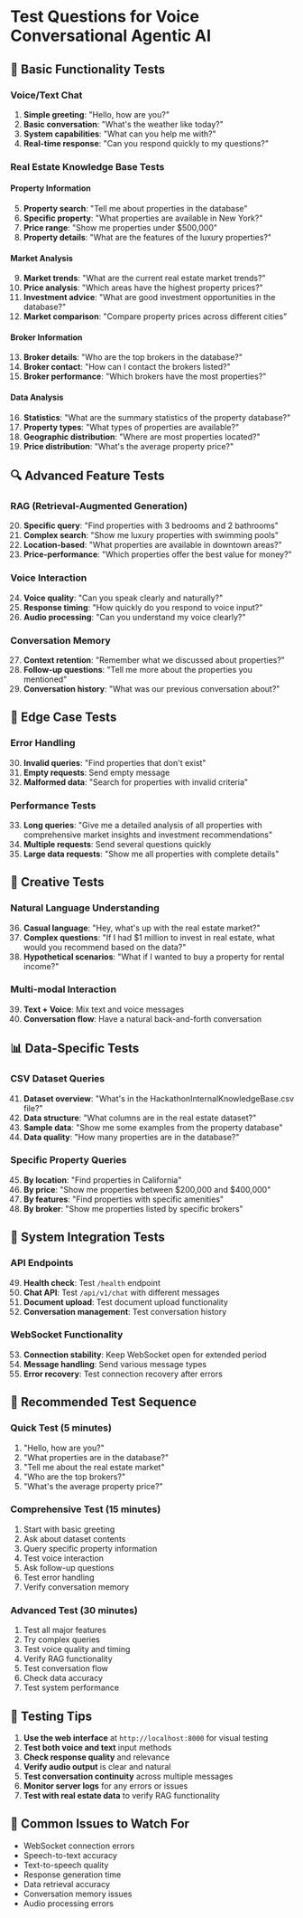 # Test Questions for Voice Conversational Agentic AI

## 🎯 Basic Functionality Tests

### Voice/Text Chat
1. **Simple greeting**: "Hello, how are you?"
2. **Basic conversation**: "What's the weather like today?"
3. **System capabilities**: "What can you help me with?"
4. **Real-time response**: "Can you respond quickly to my questions?"

### Real Estate Knowledge Base Tests

#### Property Information
5. **Property search**: "Tell me about properties in the database"
6. **Specific property**: "What properties are available in New York?"
7. **Price range**: "Show me properties under $500,000"
8. **Property details**: "What are the features of the luxury properties?"

#### Market Analysis
9. **Market trends**: "What are the current real estate market trends?"
10. **Price analysis**: "Which areas have the highest property prices?"
11. **Investment advice**: "What are good investment opportunities in the database?"
12. **Market comparison**: "Compare property prices across different cities"

#### Broker Information
13. **Broker details**: "Who are the top brokers in the database?"
14. **Broker contact**: "How can I contact the brokers listed?"
15. **Broker performance**: "Which brokers have the most properties?"

#### Data Analysis
16. **Statistics**: "What are the summary statistics of the property database?"
17. **Property types**: "What types of properties are available?"
18. **Geographic distribution**: "Where are most properties located?"
19. **Price distribution**: "What's the average property price?"

## 🔍 Advanced Feature Tests

### RAG (Retrieval-Augmented Generation)
20. **Specific query**: "Find properties with 3 bedrooms and 2 bathrooms"
21. **Complex search**: "Show me luxury properties with swimming pools"
22. **Location-based**: "What properties are available in downtown areas?"
23. **Price-performance**: "Which properties offer the best value for money?"

### Voice Interaction
24. **Voice quality**: "Can you speak clearly and naturally?"
25. **Response timing**: "How quickly do you respond to voice input?"
26. **Audio processing**: "Can you understand my voice clearly?"

### Conversation Memory
27. **Context retention**: "Remember what we discussed about properties?"
28. **Follow-up questions**: "Tell me more about the properties you mentioned"
29. **Conversation history**: "What was our previous conversation about?"

## 🧪 Edge Case Tests

### Error Handling
30. **Invalid queries**: "Find properties that don't exist"
31. **Empty requests**: Send empty message
32. **Malformed data**: "Search for properties with invalid criteria"

### Performance Tests
33. **Long queries**: "Give me a detailed analysis of all properties with comprehensive market insights and investment recommendations"
34. **Multiple requests**: Send several questions quickly
35. **Large data requests**: "Show me all properties with complete details"

## 🎨 Creative Tests

### Natural Language Understanding
36. **Casual language**: "Hey, what's up with the real estate market?"
37. **Complex questions**: "If I had $1 million to invest in real estate, what would you recommend based on the data?"
38. **Hypothetical scenarios**: "What if I wanted to buy a property for rental income?"

### Multi-modal Interaction
39. **Text + Voice**: Mix text and voice messages
40. **Conversation flow**: Have a natural back-and-forth conversation

## 📊 Data-Specific Tests

### CSV Dataset Queries
41. **Dataset overview**: "What's in the HackathonInternalKnowledgeBase.csv file?"
42. **Data structure**: "What columns are in the real estate dataset?"
43. **Sample data**: "Show me some examples from the property database"
44. **Data quality**: "How many properties are in the database?"

### Specific Property Queries
45. **By location**: "Find properties in California"
46. **By price**: "Show me properties between $200,000 and $400,000"
47. **By features**: "Find properties with specific amenities"
48. **By broker**: "Show me properties listed by specific brokers"

## 🚀 System Integration Tests

### API Endpoints
49. **Health check**: Test `/health` endpoint
50. **Chat API**: Test `/api/v1/chat` with different messages
51. **Document upload**: Test document upload functionality
52. **Conversation management**: Test conversation history

### WebSocket Functionality
53. **Connection stability**: Keep WebSocket open for extended period
54. **Message handling**: Send various message types
55. **Error recovery**: Test connection recovery after errors

## 🎯 Recommended Test Sequence

### Quick Test (5 minutes)
1. "Hello, how are you?"
2. "What properties are in the database?"
3. "Tell me about the real estate market"
4. "Who are the top brokers?"
5. "What's the average property price?"

### Comprehensive Test (15 minutes)
1. Start with basic greeting
2. Ask about dataset contents
3. Query specific property information
4. Test voice interaction
5. Ask follow-up questions
6. Test error handling
7. Verify conversation memory

### Advanced Test (30 minutes)
1. Test all major features
2. Try complex queries
3. Test voice quality and timing
4. Verify RAG functionality
5. Test conversation flow
6. Check data accuracy
7. Test system performance

## 📝 Testing Tips

1. **Use the web interface** at `http://localhost:8000` for visual testing
2. **Test both voice and text** input methods
3. **Check response quality** and relevance
4. **Verify audio output** is clear and natural
5. **Test conversation continuity** across multiple messages
6. **Monitor server logs** for any errors or issues
7. **Test with real estate data** to verify RAG functionality

## 🐛 Common Issues to Watch For

- WebSocket connection errors
- Speech-to-text accuracy
- Text-to-speech quality
- Response generation time
- Data retrieval accuracy
- Conversation memory issues
- Audio processing errors 
